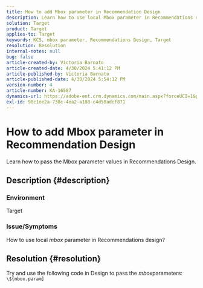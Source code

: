 ```yaml
---
title: How to add Mbox parameter in Recommendation Design
description: Learn how to use local Mbox parameter in Recommendations design.
solution: Target
product: Target
applies-to: Target
keywords: KCS, mbox parameter, Recommendations Design, Target
resolution: Resolution
internal-notes: null
bug: false
article-created-by: Victoria Barnato
article-created-date: 4/30/2024 5:41:12 PM
article-published-by: Victoria Barnato
article-published-date: 4/30/2024 5:54:12 PM
version-number: 4
article-number: KA-16587
dynamics-url: https://adobe-ent.crm.dynamics.com/main.aspx?forceUCI=1&pagetype=entityrecord&etn=knowledgearticle&id=91d042d3-1807-ef11-9f89-000d3a31b84a
exl-id: 90c1ee2a-738c-4ea2-a188-c4d50adcf871
---
```

# How to add Mbox parameter in Recommendation Design


Learn how to pass the Mbox parameter values in Recommendations Design.

## Description {#description}


### <b>Environment</b>

Target



### <b>Issue/Symptoms</b>

How to use local *mbox* parameter in Recommendations design?


## Resolution {#resolution}


Try and use the following code in Design to pass the *mbox*parameters:  `\${mbox.param]`

